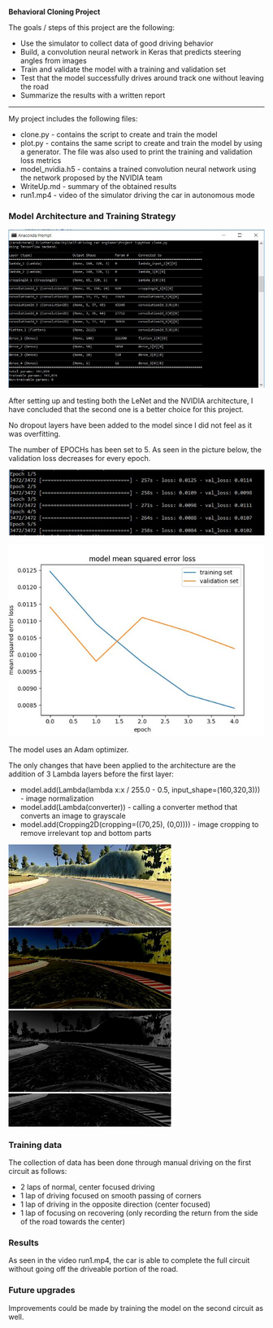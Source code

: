 **Behavioral Cloning Project**

The goals / steps of this project are the following:
* Use the simulator to collect data of good driving behavior
* Build, a convolution neural network in Keras that predicts steering angles from images
* Train and validate the model with a training and validation set
* Test that the model successfully drives around track one without leaving the road
* Summarize the results with a written report

---

My project includes the following files:
* clone.py - contains the script to create and train the model
* plot.py - contains the same script to create and train the model by using a generator. 
The file was also used to print the training and validation loss metrics
* model_nvidia.h5 - contains a trained convolution neural network using the network proposed by the NVIDIA team
* WriteUp.md - summary of the obtained results
* run1.mp4 - video of the simulator driving the car in autonomous mode

### Model Architecture and Training Strategy

![Model architecture](https://raw.githubusercontent.com/sorix6/CarND-Behavioral-Cloning/master/img/model.jpg)

After setting up and testing both the LeNet and the NVIDIA architecture, I have concluded that the second one is a better choice for this project.

No dropout layers have been added to the model since I did not feel as it was overfitting.

The number of EPOCHs has been set to 5. As seen in the picture below, the validation loss decreases for every epoch.

![Training and Validation metrics](https://raw.githubusercontent.com/sorix6/CarND-Behavioral-Cloning/master/img/loss.jpg)

![Training and Validation metrics](https://raw.githubusercontent.com/sorix6/CarND-Behavioral-Cloning/master/img/graph.jpg)

The model uses an Adam optimizer.

The only changes that have been applied to the architecture are the addition of 3 Lambda layers before the first layer:
* model.add(Lambda(lambda x:x / 255.0 - 0.5, input_shape=(160,320,3))) - image normalization
* model.add(Lambda(converter)) - calling a converter method that converts an image to grayscale
* model.add(Cropping2D(cropping=((70,25), (0,0)))) - image cropping to remove irrelevant top and bottom parts

![Original image](https://raw.githubusercontent.com/sorix6/CarND-Behavioral-Cloning/master/img/imgCenter1-0.jpg)
![After normalization](https://raw.githubusercontent.com/sorix6/CarND-Behavioral-Cloning/master/img/imgCenterNormalized0.jpg)
![After grayscaling](https://raw.githubusercontent.com/sorix6/CarND-Behavioral-Cloning/master/img/imgCenterGrayscale0.jpg)
![After cropping](https://raw.githubusercontent.com/sorix6/CarND-Behavioral-Cloning/master/img/imgCenterCropped0.jpg)


### Training data

The collection of data has been done through manual driving on the first circuit as follows:
* 2 laps of normal, center focused driving
* 1 lap of driving focused on smooth passing of corners
* 1 lap of driving in the opposite direction (center focused)
* 1 lap of focusing on recovering (only recording the return from the side of the road towards the center)


### Results

As seen in the video run1.mp4, the car is able to complete the full circuit without going off the driveable portion of the road.

### Future upgrades

Improvements could be made by training the model on the second circuit as well.